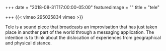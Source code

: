 +++
date = "2018-08-31T17:00:00-05:00"
featuredimage = ""
title = "tele"

+++
{{< vimeo 295025834 vimeo >}}

Tele is a sound piece that broadcasts an improvisation that has just taken place in another part of the world through a messaging application. The intention is to think about the dislocation of experiences from geographical and physical distance.
